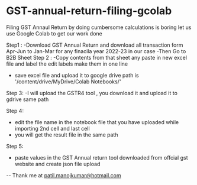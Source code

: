# GST-annual-return-filing-gcolab

Filing GST Annaul Return by doing cumbersome calculations is boring let us use Google Colab to get our work done

Step1 : 
-Download GST Annual Return and download all transaction form Apr-Jun to Jan-Mar for any finacila year 2022-23 in our case
-Then Go to B2B Sheet
Step 2 :
-Copy contents from that sheet any paste in new excel file and label the edit labels make them in one line
- save excel file and upload it to google drive path is '/content/drive/MyDrive/Colab Notebooks/'

Step 3: 
-I will upload the GSTR4 tool , you download it and upload it to gdrive same path

Step 4:
- edit the file name in the notebook file that you have uploaded while importing 2nd cell and last cell
- you will get the result file in the same path

Step 5: 
- paste values in the GST Annual return tool downloaded from offcial gst website and create json file upload 

-- Thank me at patil.manojkumar@hotmail.com 

